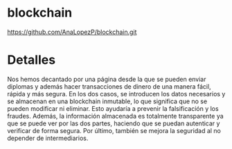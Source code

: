 # blockchain
https://github.com/AnaLopezP/blockchain.git

# Detalles
Nos hemos decantado por una página desde la que se pueden enviar diplomas y además hacer transacciones de dinero de una manera fácil, rápida y más segura. En los dos casos, se introducen los datos necesarios y se almacenan en una blockchain inmutable, lo que significa que no se pueden modificar ni eliminar. Esto ayudaría a prevenir la falsificación y los fraudes. 
Además, la información almacenada es totalmente transparente ya que se puede ver por las dos partes, haciendo que se puedan autenticar y verificar de forma segura. 
Por último, también se mejora la seguridad al no depender de intermediarios.

